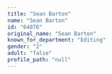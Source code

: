 ```yaml
---
title: "Sean Barton"
name: "Sean Barton"
id: "64876"
original_name: "Sean Barton"
known_for_department: "Editing"
gender: "2"
adult: "false"
profile_path: "null"
---
```

